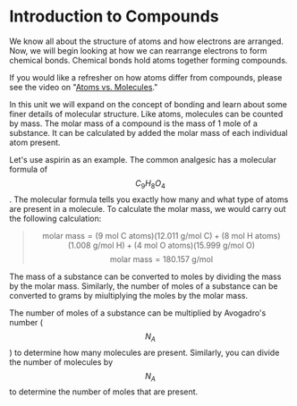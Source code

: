 <div style="float:right;margin:auto"><ebook-button title="Assemblies of Atoms" link="https://genchem.science.psu.edu/05-1-assemblies-atoms"></ebook-button></div>

# Introduction to Compounds


We know all about the structure of atoms and how electrons are arranged.  Now, we will begin looking at how we can rearrange electrons to form chemical bonds.  Chemical bonds hold atoms together forming compounds.  

If you would like a refresher on how atoms differ from compounds, please see the video on "[Atoms vs. Molecules](https://courses.ed.science.psu.edu/chem110/lesson-1/lesson-11/ions-and-molecules/molecules.md)."

In this unit we will expand on the concept of bonding and learn about some finer details of molecular structure.  Like atoms, molecules can be counted by mass.  The molar mass of a compound is the mass of 1 mole of a substance.  It can be calculated by added the molar mass of each individual atom present.

Let's use aspirin as an example.  The common analgesic has a molecular formula of $$C_9H_8O_4$$.  The molecular formula tells you exactly how many and what type of atoms are present in a molecule.  To calculate the molar mass, we would carry out the following calculation:
> $$\text{molar mass} = (9\text{ mol C atoms})(12.011\text{ g/mol C})+(8 \text{ mol H atoms})(1.008 \text{ g/mol H})+(4 \text{ mol O atoms})(15.999 \text{ g/mol O})$$ 
> $$\text{molar mass} = 180.157 \text{ g/mol}$$ 

The mass of a substance can be converted to moles by dividing the mass by the molar mass.  Similarly, the number of moles of a substance can be converted to grams by miultiplying the moles by the molar mass.

The number of moles of a substance can be multiplied by Avogadro's number ($$N_A$$) to determine how many molecules are present.  Similarly, you can divide the number of molecules by $$N_A$$ to determine the number of moles that are present.

